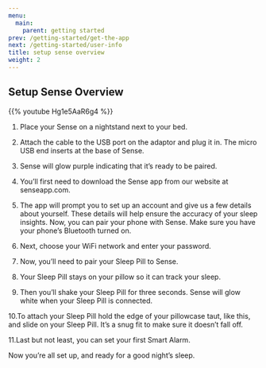 ```yaml
---
menu:
  main:
    parent: getting started
prev: /getting-started/get-the-app
next: /getting-started/user-info
title: setup sense overview
weight: 2
---
```


## Setup Sense Overview


<!-- [/img/hello-thumb.jpeg](https://www.youtube.com/watch?v=Hg1e5AaR6g4) -->
{{% youtube Hg1e5AaR6g4 %}}

1. Place your Sense on a nightstand next to your bed.


2. Attach the cable to the USB port on the adaptor and plug it in. The micro USB end inserts at the base of Sense.


3. Sense will glow purple indicating that it’s ready to be paired. 


4. You’ll first need to download the Sense app from our website at senseapp.com. 


5. The app will prompt you to set up an account and give us a few details about yourself. These details will help ensure the accuracy of your sleep insights.
Now, you can pair your phone with Sense. Make sure you have your phone’s Bluetooth turned on.


6. Next, choose your WiFi network and enter your password. 


7. Now, you’ll need to pair your Sleep Pill to Sense. 


8. Your Sleep Pill stays on your pillow so it can track your sleep. 


9. Then you’ll shake your Sleep Pill for three seconds. Sense will glow white when your Sleep Pill is connected.


10.To attach your Sleep Pill hold the edge of your pillowcase taut, like this, and slide on your Sleep Pill. It’s a snug fit to make sure it doesn’t fall off.


11.Last but not least, you can set your first Smart Alarm. 


Now you’re all set up, and ready for a good night’s sleep.
